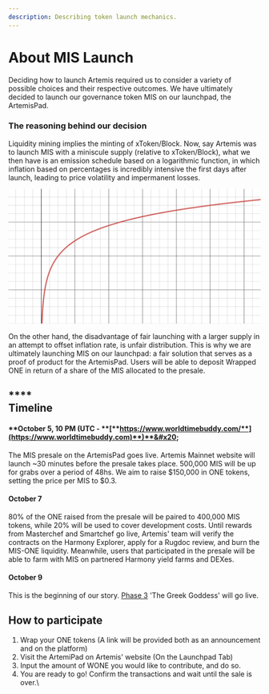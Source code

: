 ```yaml
---
description: Describing token launch mechanics.
---
```


# About MIS Launch

Deciding how to launch Artemis required us to consider a variety of possible choices and their respective outcomes. We have ultimately decided to launch our governance token MIS on our launchpad, the ArtemisPad.

### The reasoning behind our decision

Liquidity mining implies the minting of xToken/Block. Now, say Artemis was to launch MIS with a miniscule supply (relative to xToken/Block), what we then have is an emission schedule based on a logarithmic function, in which inflation based on percentages is incredibly intensive the first days after launch, leading to price volatility and impermanent losses.

![Demonstrative graph](.gitbook/assets/s.png)

On the other hand, the disadvantage of fair launching with a larger supply in an attempt to offset inflation rate, is unfair distribution. This is why we are ultimately launching MIS on our launchpad: a fair solution that serves as a proof of product for the ArtemisPad. Users will be able to deposit Wrapped ONE in return of a share of the MIS allocated to the presale.

****\
**Timeline**
------------

#### **October 5, 10 PM (UTC - **[**https://www.worldtimebuddy.com/**](https://www.worldtimebuddy.com)**)**&#x20;

The MIS presale on the ArtemisPad goes live. Artemis Mainnet website will launch \~30 minutes before the presale takes place. 500,000 MIS will be up for grabs over a period of 48hs. We aim to raise $150,000 in ONE tokens, setting the price per MIS to $0.3.

#### **October 7**&#x20;

80% of the ONE raised from the presale will be paired to 400,000 MIS tokens, while 20% will be used to cover development costs. Until rewards from Masterchef and Smartchef go live, Artemis' team will verify the contracts on the Harmony Explorer, apply for a Rugdoc review, and burn the MIS-ONE liquidity. Meanwhile, users that participated in the presale will be able to farm with MIS on partnered Harmony yield farms and DEXes.

#### &#x20;**October 9**&#x20;

This is the beginning of our story. [Phase 3](https://app.gitbook.com/@artemisprotocol/s/artemis/\~/drafts/-MlClfs515HuwbxeMaDd/the-protocol/roadmap) 'The Greek Goddess' will go live.

## How to participate

1. Wrap your ONE tokens (A link will be provided both as an announcement and on the platform)
2. Visit the ArtemiPad on Artemis' website (On the Launchpad Tab)
3. Input the amount of WONE you would like to contribute, and do so.
4. You are ready to go! Confirm the transactions and wait until the sale is over.\
